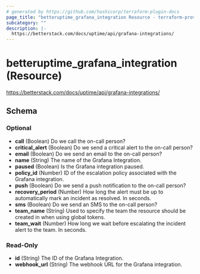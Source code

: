 ```yaml
---
# generated by https://github.com/hashicorp/terraform-plugin-docs
page_title: "betteruptime_grafana_integration Resource - terraform-provider-better-uptime"
subcategory: ""
description: |-
  https://betterstack.com/docs/uptime/api/grafana-integrations/
---
```


# betteruptime_grafana_integration (Resource)

https://betterstack.com/docs/uptime/api/grafana-integrations/



<!-- schema generated by tfplugindocs -->
## Schema

### Optional

- **call** (Boolean) Do we call the on-call person?
- **critical_alert** (Boolean) Do we send a critical alert to the on-call person?
- **email** (Boolean) Do we send an email to the on-call person?
- **name** (String) The name of the Grafana Integration.
- **paused** (Boolean) Is the Grafana integration paused.
- **policy_id** (Number) ID of the escalation policy associated with the Grafana integration.
- **push** (Boolean) Do we send a push notification to the on-call person?
- **recovery_period** (Number) How long the alert must be up to automatically mark an incident as resolved. In seconds.
- **sms** (Boolean) Do we send an SMS to the on-call person?
- **team_name** (String) Used to specify the team the resource should be created in when using global tokens.
- **team_wait** (Number) How long we wait before escalating the incident alert to the team. In seconds.

### Read-Only

- **id** (String) The ID of the Grafana Integration.
- **webhook_url** (String) The webhook URL for the Grafana integration.


